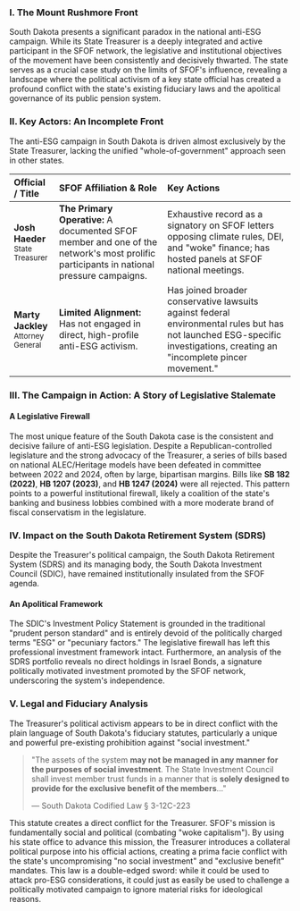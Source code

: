 ### I. The Mount Rushmore Front

South Dakota presents a significant paradox in the national anti-ESG campaign. While its State Treasurer is a deeply integrated and active participant in the SFOF network, the legislative and institutional objectives of the movement have been consistently and decisively thwarted. The state serves as a crucial case study on the limits of SFOF's influence, revealing a landscape where the political activism of a key state official has created a profound conflict with the state's existing fiduciary laws and the apolitical governance of its public pension system.

### II. Key Actors: An Incomplete Front

The anti-ESG campaign in South Dakota is driven almost exclusively by the State Treasurer, lacking the unified "whole-of-government" approach seen in other states.

| Official / Title | SFOF Affiliation & Role | Key Actions |
| :--- | :--- | :--- |
| **Josh Haeder**<br><span style="font-size: smaller;">State Treasurer</span> | **The Primary Operative:** A documented SFOF member and one of the network's most prolific participants in national pressure campaigns. | Exhaustive record as a signatory on SFOF letters opposing climate rules, DEI, and "woke" finance; has hosted panels at SFOF national meetings. |
| **Marty Jackley**<br><span style="font-size: smaller;">Attorney General</span> | **Limited Alignment:** Has not engaged in direct, high-profile anti-ESG activism. | Has joined broader conservative lawsuits against federal environmental rules but has not launched ESG-specific investigations, creating an "incomplete pincer movement." |

### III. The Campaign in Action: A Story of Legislative Stalemate

#### A Legislative Firewall
The most unique feature of the South Dakota case is the consistent and decisive failure of anti-ESG legislation. Despite a Republican-controlled legislature and the strong advocacy of the Treasurer, a series of bills based on national ALEC/Heritage models have been defeated in committee between 2022 and 2024, often by large, bipartisan margins. Bills like **SB 182 (2022)**, **HB 1207 (2023)**, and **HB 1247 (2024)** were all rejected. This pattern points to a powerful institutional firewall, likely a coalition of the state's banking and business lobbies combined with a more moderate brand of fiscal conservatism in the legislature.

### IV. Impact on the South Dakota Retirement System (SDRS)

Despite the Treasurer's political campaign, the South Dakota Retirement System (SDRS) and its managing body, the South Dakota Investment Council (SDIC), have remained institutionally insulated from the SFOF agenda.

#### An Apolitical Framework
The SDIC's Investment Policy Statement is grounded in the traditional "prudent person standard" and is entirely devoid of the politically charged terms "ESG" or "pecuniary factors." The legislative firewall has left this professional investment framework intact. Furthermore, an analysis of the SDRS portfolio reveals no direct holdings in Israel Bonds, a signature politically motivated investment promoted by the SFOF network, underscoring the system's independence.

### V. Legal and Fiduciary Analysis

The Treasurer's political activism appears to be in direct conflict with the plain language of South Dakota's fiduciary statutes, particularly a unique and powerful pre-existing prohibition against "social investment."

> "The assets of the system **may not be managed in any manner for the purposes of social investment**. The State Investment Council shall invest member trust funds in a manner that is **solely designed to provide for the exclusive benefit of the members**..."
>
> — South Dakota Codified Law § 3-12C-223

This statute creates a direct conflict for the Treasurer. SFOF's mission is fundamentally social and political (combating "woke capitalism"). By using his state office to advance this mission, the Treasurer introduces a collateral political purpose into his official actions, creating a prima facie conflict with the state's uncompromising "no social investment" and "exclusive benefit" mandates. This law is a double-edged sword: while it could be used to attack pro-ESG considerations, it could just as easily be used to challenge a politically motivated campaign to ignore material risks for ideological reasons.
